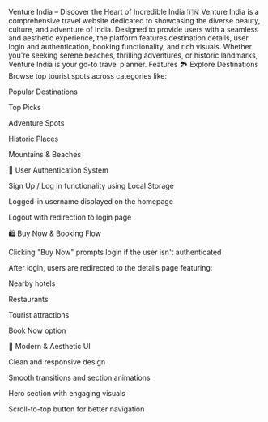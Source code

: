 Venture India – Discover the Heart of Incredible India 🇮🇳
Venture India is a comprehensive travel website dedicated to showcasing the diverse beauty, culture, and adventure of India. Designed to provide users with a seamless and aesthetic experience, the platform features destination details, user login and authentication, booking functionality, and rich visuals. Whether you're seeking serene beaches, thrilling adventures, or historic landmarks, Venture India is your go-to travel planner.
Features
🏞️ Explore Destinations
Browse top tourist spots across categories like:

Popular Destinations

Top Picks

Adventure Spots

Historic Places

Mountains & Beaches

🔐 User Authentication System

Sign Up / Log In functionality using Local Storage

Logged-in username displayed on the homepage

Logout with redirection to login page

🛍️ Buy Now & Booking Flow

Clicking "Buy Now" prompts login if the user isn't authenticated

After login, users are redirected to the details page featuring:

Nearby hotels

Restaurants

Tourist attractions

Book Now option

🎨 Modern & Aesthetic UI

Clean and responsive design

Smooth transitions and section animations

Hero section with engaging visuals

Scroll-to-top button for better navigation

